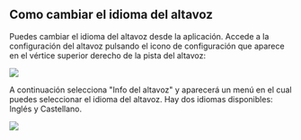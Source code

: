 ## Como cambiar el idioma del altavoz

Puedes cambiar el idioma del altavoz desde la aplicación. Accede a la configuración del altavoz pulsando el icono de configuración que aparece en el vértice superior derecho de la pista del altavoz:

![](http://static.energysistem.com/images/manuals/42677/56e8445dc8c03.jpg)

A continuación selecciona "Info del altavoz" y aparecerá un menú en el cual puedes seleccionar el idioma del altavoz. Hay dos idiomas disponibles: Inglés y Castellano.

![](http://static.energysistem.com/images/manuals/42677/56ebd4b5b895d.jpg)
